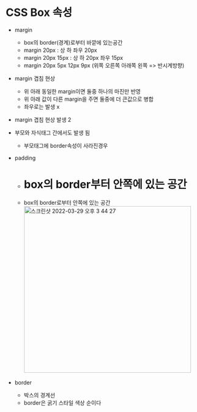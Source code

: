 # CSS Box 속성

- margin

  - box의 border(경계)로부터 바깥에 있는공간
  - margin 20px : 상 하 좌우 20px
  - margin 20px 15px : 상 하 20px 좌우 15px
  - margin 20px 5px 12px 9px (위쪽 오른쪽 아래쪽 왼쪽 => 반시계방향)

- margin 겹침 현상

  - 위 아래 동일한 margin이면 둘중 하나의 마진만 반영
  - 위 아래 값이 다른 margin을 주면 둘중에 더 큰값으로 병합
  - 좌우로는 발생 x

- margin 겹침 현상 발생 2
- 부모와 자식태그 간에서도 발생 됨

  - 부모태그에 border속성이 사라진경우

- padding

  - # box의 border부터 안쪽에 있는 공간
  - box의 border로부터 안쪽에 있는 공간
    <img width="436" alt="스크린샷 2022-03-29 오후 3 44 27" src="https://user-images.githubusercontent.com/100929485/160550109-a9b0eb11-2280-4cda-a5f6-4e54cbd18b1f.png">

- border
  - 박스의 경계선
  - border은 굵기 스타일 색상 순이다
